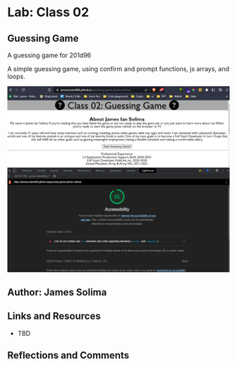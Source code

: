 # Lab: Class 02

## Guessing Game

A guessing game for 201d96 

A simple guessing game, using confirm and prompt functions, js arrays, and loops.


![image](images/lab03-accessibility.png)

## Author: James Solima

## Links and Resources

* TBD

## Reflections and Comments